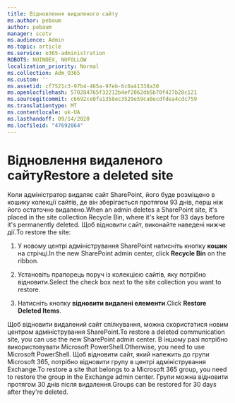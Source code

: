 ```yaml
---
title: Відновлення видаленого сайту
ms.author: pebaum
author: pebaum
manager: scotv
ms.audience: Admin
ms.topic: article
ms.service: o365-administration
ROBOTS: NOINDEX, NOFOLLOW
localization_priority: Normal
ms.collection: Adm_O365
ms.custom: ''
ms.assetid: cf7521c3-97b4-465a-97eb-6c0a41338a30
ms.openlocfilehash: 570284765f32212b4ef2062db5b70f427b28c121
ms.sourcegitcommit: c6692ce0fa1358ec3529e59ca0ecdfdea4cdc759
ms.translationtype: MT
ms.contentlocale: uk-UA
ms.lasthandoff: 09/14/2020
ms.locfileid: "47692064"
---
```

# <a name="restore-a-deleted-site"></a><span data-ttu-id="ffc7d-102">Відновлення видаленого сайту</span><span class="sxs-lookup"><span data-stu-id="ffc7d-102">Restore a deleted site</span></span>

<span data-ttu-id="ffc7d-103">Коли адміністратор видаляє сайт SharePoint, його буде розміщено в кошику колекції сайтів, де він зберігається протягом 93 днів, перш ніж його остаточно видалено.</span><span class="sxs-lookup"><span data-stu-id="ffc7d-103">When an admin deletes a SharePoint site, it's placed in the site collection Recycle Bin, where it's kept for 93 days before it's permanently deleted.</span></span> <span data-ttu-id="ffc7d-104">Щоб відновити сайт, виконайте наведені нижче дії.</span><span class="sxs-lookup"><span data-stu-id="ffc7d-104">To restore the site:</span></span>
  
1. <span data-ttu-id="ffc7d-105">У новому центрі адміністрування SharePoint натисніть кнопку **кошик** на стрічці.</span><span class="sxs-lookup"><span data-stu-id="ffc7d-105">In the new SharePoint admin center, click **Recycle Bin** on the ribbon.</span></span> 
    
2. <span data-ttu-id="ffc7d-106">Установіть прапорець поруч із колекцією сайтів, яку потрібно відновити.</span><span class="sxs-lookup"><span data-stu-id="ffc7d-106">Select the check box next to the site collection you want to restore.</span></span>
    
3. <span data-ttu-id="ffc7d-107">Натисніть кнопку **відновити видалені елементи**.</span><span class="sxs-lookup"><span data-stu-id="ffc7d-107">Click **Restore Deleted Items**.</span></span>
    
<span data-ttu-id="ffc7d-108">Щоб відновити видалений сайт спілкування, можна скористатися новим центром адміністрування SharePoint.</span><span class="sxs-lookup"><span data-stu-id="ffc7d-108">To restore a deleted communication site, you can use the new SharePoint admin center.</span></span> <span data-ttu-id="ffc7d-109">В іншому разі потрібно використовувати Microsoft PowerShell.</span><span class="sxs-lookup"><span data-stu-id="ffc7d-109">Otherwise, you need to use Microsoft PowerShell.</span></span> <span data-ttu-id="ffc7d-110">Щоб відновити сайт, який належить до групи Microsoft 365, потрібно відновити групу в центрі адміністрування Exchange.</span><span class="sxs-lookup"><span data-stu-id="ffc7d-110">To restore a site that belongs to a Microsoft 365 group, you need to restore the group in the Exchange admin center.</span></span> <span data-ttu-id="ffc7d-111">Групи можна відновити протягом 30 днів після видалення.</span><span class="sxs-lookup"><span data-stu-id="ffc7d-111">Groups can be restored for 30 days after they're deleted.</span></span>
  

